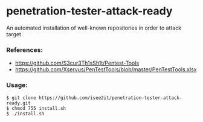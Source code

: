 # penetration-tester-attack-ready
An automated installation of well-known repositories in order to attack target

### References:
* https://github.com/S3cur3Th1sSh1t/Pentest-Tools
* https://github.com/Xservus/PenTestTools/blob/master/PenTestTools.xlsx

### Usage:
```
$ git clone https://github.com/isee2it/penetration-tester-attack-ready.git
$ chmod 755 install.sh
$ ./install.sh 
```
